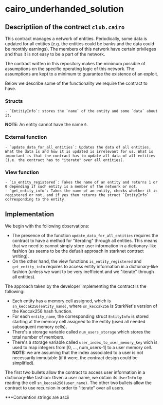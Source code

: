 # cairo_underhanded_solution


## Descriptiion of the contract `club.cairo`

This contract manages a network of entities. Periodically, some data is updated for all entities (e.g. the entities could be banks and the data could be monthly earnings). The members of this network have certain privileges and thus it is not easy to be a part of the network.

The contract written in this repository makes the minimum possible of assumptions on the specific operating logic of this network. The assumptions are kept to a minimum to guarantee the existence of an exploit.

Below we describe some of the functionality we require the contract to have.
### Structs
    - `EntitiyInfo`: stores the `name` of the entity and some `data` about it.
**NOTE**: An entity cannot have the name `0`.

### External function
    - `update_data_for_all_entities`: Updates the data of all entities. What the data is and how it is updated is irrelevant for us. What is important is that the contract has to update all data of all entities (i.e. the contract has to "iterate" over all entities).

### View function
    - `is_entity_registered`: Takes the name of an entity and returns 1 or 0 depending if such entity is a member of the network or not. 
    - `get_entity_info`: Takes the name of an entity, checks whether it is registered or not, and if yes then returns the struct `EntityInfo` corresponding to the entity.

## Implementation 
We begin with the following observations:
- The presence of the function `update_data_for_all_entities` requires the contract to have a method for "iterating" through all entities.  This means that we need to  cannot simply store user information in a dictionary-like fashion (as seems to be the defualt approach in starknet contract writing). 
- On the other hand, the view functions `is_entity_registered` and `get_entity_info` requires to access entity information in a dictionary-like fashion (unless we want to be very inefficient and we "iterate" through all entities).

The approach taken by the developer implementing the contract is the following:
- Each entity has a memory cell assigned, which is `sn_keccak256(entity_name)`, where `sn_keccak256` is StarkNet's version of the Keccak256 hash function.
- For each `entity_name`, the corresponding struct `EntityInfo` is stored starting at the memory cell assigned to the entity (used all needed subsequent memory cells).
- There's a storage variable called `num_users_storage` which stores the total number of members.
- There's a storage variable called `user_index_to_user_memory_key` wich is used to map integers from [0, ..., num_users-1] to a user memory cell. **NOTE:** we are assuming that the index associated to a user is not necessarily immutable (if it were, the contract design could be simplified).

The first two bullets allow the contract to access user information in a dictionary-like fashion: Given a user name, we obtain its `UserInfo` by reading the cell `sn_keccak256(user_name)`. The other two bullets allow the contract to use recursion in order to "iterate" over all users.



***Convention strings are ascii